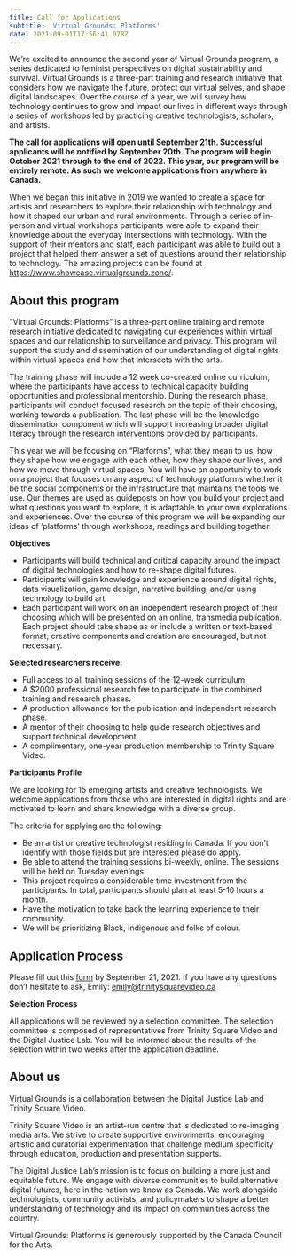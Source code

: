 ```yaml
---
title: Call for Applications
subtitle: 'Virtual Grounds: Platforms'
date: 2021-09-01T17:56:41.078Z
---
```

We’re excited to announce the second year of Virtual Grounds program, a series dedicated to feminist perspectives on digital sustainability and survival. Virtual Grounds is a three-part training and research initiative that considers how we navigate the future, protect our virtual selves, and shape digital landscapes. Over the course of a year, we will survey how technology continues to grow and impact our lives in different ways through a series of workshops led by practicing creative technologists, scholars, and artists. 

**The call for applications will open until September 21th. Successful applicants will be notified by September 20th. The program will begin October 2021 through to the end of 2022. This year, our program will be entirely remote. As such we welcome applications from anywhere in Canada.** 

When we began this initiative in 2019 we wanted to create a space for artists and researchers to explore their relationship with technology and how it shaped our urban and rural environments. Through a series of in-person and virtual workshops participants were able to expand their knowledge about the everyday intersections with technology. With the support of their mentors and staff, each participant was able to build out a project that helped them answer a set of questions around their relationship to technology. The amazing projects can be found at https://www.showcase.virtualgrounds.zone/.   

## 

## About this program

"Virtual Grounds: Platforms” is a three-part online training and remote research initiative dedicated to navigating our experiences within virtual spaces and our relationship to surveillance and privacy. This program will support the study and dissemination of our understanding of digital rights within virtual spaces and how that intersects with the arts. 

The training phase will include a 12 week co-created online curriculum, where the participants have access to technical capacity building opportunities and professional mentorship. During the research phase, participants will conduct focused research on the topic of their choosing, working towards a publication. The last phase will be the knowledge dissemination component which will support increasing broader digital literacy through the research interventions provided by participants.

This year we will be focusing on “Platforms”, what they mean to us, how they shape how we engage with each other, how they shape our lives, and how we move through virtual spaces. You will have an opportunity to work on a project that focuses on any aspect of technology platforms whether it be the social components or the infrastructure that maintains the tools we use. Our themes are used as guideposts on how you build your project and what questions you want to explore, it is adaptable to your own explorations and experiences. Over the course of this program we will be expanding our ideas of ‘platforms’ through workshops, readings and building together. 

**Objectives**

* Participants will build technical and critical capacity around the impact of digital technologies and how to re-shape digital futures.
* Participants will gain knowledge and experience around digital rights, data visualization, game design, narrative building, and/or using technology to build art.
* Each participant will work on an independent research project of their choosing which will be presented on an online, transmedia publication. Each project should take shape as or include a written or text-based format; creative components and creation are encouraged, but not necessary. 

**Selected researchers receive:**

* Full access to all training sessions of the 12-week curriculum.
* A $2000 professional research fee to participate in the combined training and research phases.
* A production allowance for the publication and independent research phase.
* A mentor of their choosing to help guide research objectives and support technical development.
* A complimentary, one-year production membership to Trinity Square Video.

**Participants Profile**

We are looking for 15 emerging artists and creative technologists. We welcome applications from those who are interested in digital rights and are motivated to learn and share knowledge with a diverse group. 

The criteria for applying are the following:

* Be an artist or creative technologist residing in Canada. If you don’t identify with those fields but are interested please do apply.
* Be able to attend the training sessions bi-weekly, online. The sessions will be held on Tuesday evenings
* This project requires a considerable time investment from the participants. In total, participants should plan at least 5-10 hours a month.
* Have the motivation to take back the learning experience to their community.
* We will be prioritizing Black, Indigenous and folks of colour.

## Application Process

Please fill out this [form](https://forms.gle/kCsPhhnzW87c8S6N9) by September 21, 2021. If you have any questions don’t hesitate to ask, Emily: emily@trinitysquarevideo.ca

**Selection Process**

All applications will be reviewed by a selection committee. The selection committee is composed of representatives from Trinity Square Video and the Digital Justice Lab. You will be informed about the results of the selection within two weeks after the application deadline.

## About us

Virtual Grounds is a collaboration between the Digital Justice Lab and Trinity Square Video. 

Trinity Square Video is an artist-run centre that is dedicated to re-imaging media arts. We strive to create supportive environments, encouraging artistic and curatorial experimentation that challenge medium specificity through education, production and presentation supports.

The Digital Justice Lab’s mission is to focus on building a more just and equitable future. We engage with diverse communities to build alternative digital futures, here in the nation we know as Canada. We work alongside technologists, community activists, and policymakers to shape a better understanding of technology and its impact on communities across the country.

Virtual Grounds: Platforms is generously supported by the Canada Council for the Arts.

